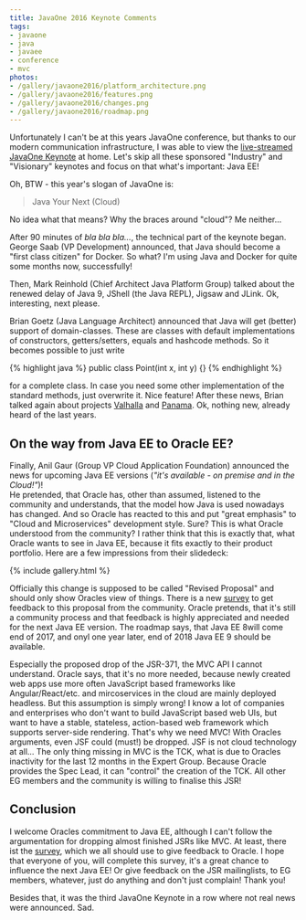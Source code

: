 ```yaml
---
title: JavaOne 2016 Keynote Comments
tags:
- javaone
- java
- javaee
- conference
- mvc
photos:
- /gallery/javaone2016/platform_architecture.png
- /gallery/javaone2016/features.png
- /gallery/javaone2016/changes.png
- /gallery/javaone2016/roadmap.png
---
```


Unfortunately I can't be at this years JavaOne conference, but thanks to our modern communication infrastructure, I was able to view the [live-streamed JavaOne Keynote](https://www.oracle.com/javaone/on-demand/index.html) at home. Let's skip all these sponsored "Industry" and "Visionary" keynotes and focus on that what's important: Java EE!

Oh, BTW - this year's slogan of JavaOne is:

> Java Your Next (Cloud)

No idea what that means? Why the braces around "cloud"? Me neither...

After 90 minutes of _bla bla bla..._, the technical part of the keynote began. George Saab (VP Development) announced, that Java should become a "first class citizen" for Docker. So what? I'm using Java and Docker for quite some months now, successfully!

Then, Mark Reinhold (Chief Architect Java Platform Group) talked about the renewed delay of Java 9, JShell (the Java REPL), Jigsaw and JLink. Ok, interesting, next please.

Brian Goetz (Java Language Architect) announced that Java will get (better) support of domain-classes. These are classes with default implementations of constructors, getters/setters, equals and hashcode methods. So it becomes possible to just write

{% highlight java %}
public class Point(int x, int y) {}
{% endhighlight %}

for a complete class. In case you need some other implementation of the standard methods, just overwrite it. Nice feature!
After these news, Brian talked again about projects [Valhalla](http://openjdk.java.net/projects/valhalla/) and [Panama](http://openjdk.java.net/projects/panama/). Ok, nothing new, already heard of the last years.

## On the way from Java EE to Oracle EE?

Finally, Anil Gaur (Group VP Cloud Application Foundation) announced the news for upcoming Java EE versions (_"it's available - on premise and in the Cloud!"_)!  
He pretended, that Oracle has, other than assumed, listened to the community and understands, that the model how Java is used nowadays has changed. And so Oracle has reacted to this and put "great emphasis" to "Cloud and Microservices" development style. Sure? This is what Oracle understood from the community? I rather think that this is exactly that, what Oracle wants to see in Java EE, because it fits exactly to their product portfolio. Here are a few impressions from their slidedeck:

{% include gallery.html %}

Officially this change is supposed to be called "Revised Proposal" and should only show Oracles view of things. There is a new [survey](http://glassfish.org/survey) to get feedback to this proposal from the community. Oracle pretends, that it's still a community process and that feedback is highly appreciated and needed for the next Java EE version. The roadmap says, that Java EE 8will come end of 2017, and onyl one year later, end of 2018 Java EE 9 should be available.

Especially the proposed drop of the JSR-371, the MVC API I cannot understand. Oracle says, that it's no more needed, because newly created web apps use more often JavaScript based frameworks like Angular/React/etc. and mircoservices in the cloud are mainly deployed headless. But this assumption is simply wrong! I know a lot of companies and enterprises who don't want to build JavaScript based web UIs, but want to have a stable, stateless, action-based web framework which supports server-side rendering. That's why we need MVC! With Oracles arguments, even JSF could (must!) be dropped. JSF is not cloud technology at all... The only thing missing in MVC is the TCK, what is due to Oracles inactivity for the last 12 months in the Expert Group. Because Oracle provides the Spec Lead, it can "control" the creation of the TCK. All other EG members and the community is willing to finalise this JSR!

## Conclusion

I welcome Oracles commitment to Java EE, although I can't follow the argumentation for dropping almost finished JSRs like MVC. At least, there ist the [survey](http://glassfish.org/survey), which we all should use to give feedback to Oracle. I hope that everyone of you, will complete this survey, it's a great chance to influence the next Java EE! Or give feedback on the JSR mailinglists, to EG members, whatever, just do anything and don't just complain! Thank you!

Besides that, it was the third JavaOne Keynote in a row where not real news were announced. Sad.
